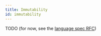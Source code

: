 ```yaml
---
title: Immutability
id: immutability
---
```


TODO (for now, see the [language spec RFC](../../contributing/rfcs/language-spec))
